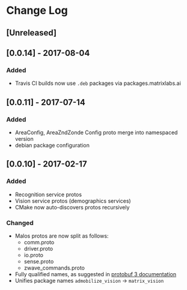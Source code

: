 # Change Log
## [Unreleased]
## [0.0.14] - 2017-08-04
### Added
- Travis CI builds now use `.deb` packages via packages.matrixlabs.ai

## [0.0.11] - 2017-07-14
### Added 
- AreaConfig, AreaZndZonde Config proto merge into namespaced version
- debian package configuration

## [0.0.10] - 2017-02-17
### Added
- Recognition service protos
- Vision service protos (demographics services)
- CMake now auto-discovers protos recursively


### Changed
- Malos protos are now split as follows:
  - comm.proto
  - driver.proto
  - io.proto
  - sense.proto
  - zwave\_commands.proto
- Fully qualified names, as suggested in [protobuf 3 documentation][1]
- Unifies package names `admobilize_vision` -> `matrix_vision`

[1]: https://developers.google.com/protocol-buffers/docs/proto3#importing-definitions
